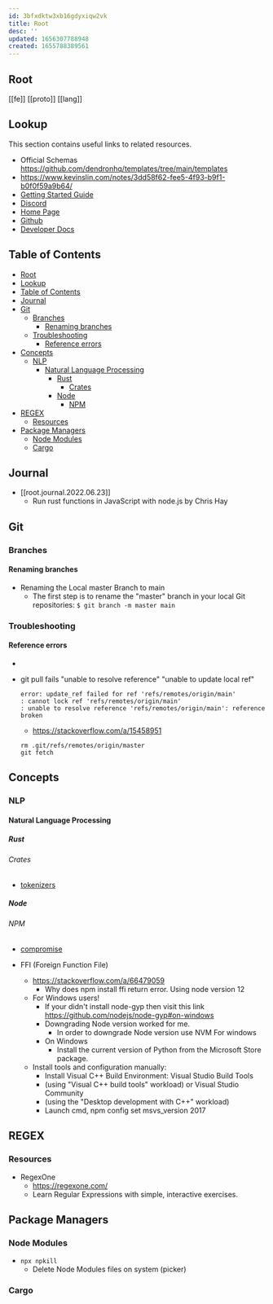 ```yaml
---
id: 3bfxdktw3xb16gdyxiqw2vk
title: Root
desc: ''
updated: 1656307788948
created: 1655788389561
---
```

## Root

[[fe]]
[[proto]]
[[lang]]

## Lookup

This section contains useful links to related resources.

- Official Schemas <https://github.com/dendronhq/templates/tree/main/templates>
- <https://www.kevinslin.com/notes/3dd58f62-fee5-4f93-b9f1-b0f0f59a9b64/>
- [Getting Started Guide](https://link.dendron.so/6b25)
- [Discord](https://link.dendron.so/6b23)
- [Home Page](https://wiki.dendron.so/)
- [Github](https://link.dendron.so/6b24)
- [Developer Docs](https://docs.dendron.so/)

## Table of Contents

<!-- Amoeba Structure Flat Hiearchy -->

- [Root](#root)
- [Lookup](#lookup)
- [Table of Contents](#table-of-contents)
- [Journal](#journal)
- [Git](#git)
  - [Branches](#branches)
    - [Renaming branches](#renaming-branches)
  - [Troubleshooting](#troubleshooting)
    - [Reference errors](#reference-errors)
- [Concepts](#concepts)
  - [NLP](#nlp)
    - [Natural Language Processing](#natural-language-processing)
      - [Rust](#rust)
        - [Crates](#crates)
      - [Node](#node)
        - [NPM](#npm)
- [REGEX](#regex)
  - [Resources](#resources)
- [Package Managers](#package-managers)
  - [Node Modules](#node-modules)
  - [Cargo](#cargo)

## Journal

- [[root.journal.2022.06.23]]
  - Run rust functions in JavaScript with node.js by Chris Hay

## Git

### Branches

#### Renaming branches

- Renaming the Local master Branch to main
  - The first step is to rename the "master" branch in your local Git repositories:
  `$ git branch -m master main`

### Troubleshooting

#### Reference errors

-
- git pull fails "unable to resolve reference" "unable to update local ref"

  ```shell
  error: update_ref failed for ref 'refs/remotes/origin/main'
  : cannot lock ref 'refs/remotes/origin/main'
  : unable to resolve reference 'refs/remotes/origin/main': reference broken
  ```

  - <https://stackoverflow.com/a/15458951>

  ```shell
  rm .git/refs/remotes/origin/master
  git fetch
  ```

## Concepts

### NLP

#### Natural Language Processing

##### Rust

###### Crates

- [tokenizers](https://crates.io/crates/tokenizers)

##### Node

###### NPM

- [compromise](https://www.npmjs.com/package/compromise)

- FFI (Foreign Function File)
  - <https://stackoverflow.com/a/66479059>
    - Why does npm install ffi return error. Using node version 12
  - For Windows users!
    - If your didn't install node-gyp then visit this link <https://github.com/nodejs/node-gyp#on-windows>
    - Downgrading Node version worked for me.
      - In order to downgrade Node version use NVM For windows
    - On Windows
      - Install the current version of Python from the Microsoft Store package.
  - Install tools and configuration manually:
    - Install Visual C++ Build Environment: Visual Studio Build Tools
    - (using "Visual C++ build tools" workload) or Visual Studio Community
    - (using the "Desktop development with C++" workload)
    - Launch cmd, npm config set msvs_version 2017

## REGEX

### Resources

- RegexOne
  - <https://regexone.com/>
  - Learn Regular Expressions with simple, interactive exercises.

## Package Managers

### Node Modules

- `npx npkill`
  - Delete Node Modules files on system (picker)

### Cargo
